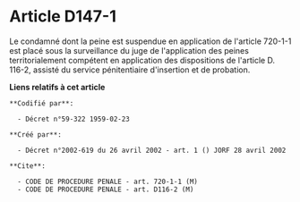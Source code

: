 # Article D147-1

Le condamné dont la peine est suspendue en application de l'article 720-1-1 est placé sous la surveillance du juge de
l'application des peines territorialement compétent en application des dispositions de l'article D. 116-2, assisté du service
pénitentiaire d'insertion et de probation.

**Liens relatifs à cet article**

	**Codifié par**:

	  - Décret n°59-322 1959-02-23

	**Créé par**:

	  - Décret n°2002-619 du 26 avril 2002 - art. 1 () JORF 28 avril 2002

	**Cite**:

	  - CODE DE PROCEDURE PENALE - art. 720-1-1 (M)
	  - CODE DE PROCEDURE PENALE - art. D116-2 (M)
